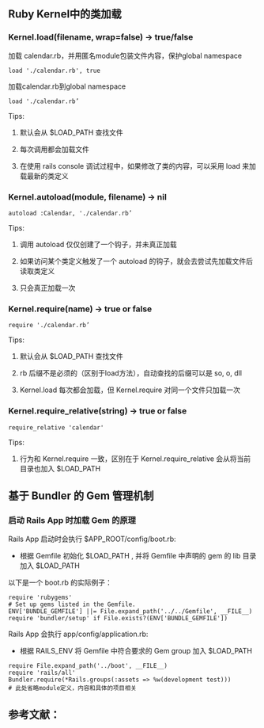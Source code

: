 ## Ruby Kernel中的类加载

### Kernel.load(filename, wrap=false) → true/false

加载 calendar.rb，并用匿名module包装文件内容，保护global namespace

```
load './calendar.rb', true
```

加载calendar.rb到global namespace

```
load './calendar.rb’
```

Tips:

1. 默认会从 $LOAD_PATH 查找文件

2. 每次调用都会加载文件

3. 在使用 rails console 调试过程中，如果修改了类的内容，可以采用 load 来加载最新的类定义


### Kernel.autoload(module, filename) → nil

```
autoload :Calendar, './calendar.rb’
```

Tips:

1. 调用 autoload 仅仅创建了一个钩子，并未真正加载

2. 如果访问某个类定义触发了一个 autoload 的钩子，就会去尝试先加载文件后读取类定义

3. 只会真正加载一次

### Kernel.require(name) → true or false

```
require './calendar.rb’
```

Tips:

1. 默认会从 $LOAD_PATH 查找文件

2. rb 后缀不是必须的（区别于load方法），自动查找的后缀可以是 so, o, dll

3. Kernel.load 每次都会加载，但 Kernel.require 对同一个文件只加载一次


### Kernel.require_relative(string) → true or false

```
require_relative 'calendar'
```

Tips:

1. 行为和 Kernel.require 一致，区别在于 Kernel.require_relative 会从将当前目录也加入 $LOAD_PATH


## 基于 Bundler 的 Gem 管理机制

### 启动 Rails App 时加载 Gem 的原理

Rails App 启动时会执行 $APP_ROOT/config/boot.rb:
  * 根据 Gemfile 初始化 $LOAD_PATH , 并将 Gemfile 中声明的 gem 的 lib 目录加入 $LOAD_PATH

以下是一个 boot.rb 的实际例子：

```
require 'rubygems'
# Set up gems listed in the Gemfile.
ENV['BUNDLE_GEMFILE'] ||= File.expand_path('../../Gemfile', __FILE__)
require 'bundler/setup' if File.exists?(ENV['BUNDLE_GEMFILE'])
```

Rails App 会执行 app/config/application.rb:
  * 根据 RAILS_ENV 将 Gemfile 中符合要求的 Gem group 加入 $LOAD_PATH

```
require File.expand_path('../boot', __FILE__)
require 'rails/all'
Bundler.require(*Rails.groups(:assets => %w(development test)))
# 此处省略module定义，内容和具体的项目相关
```



## 参考文献：



